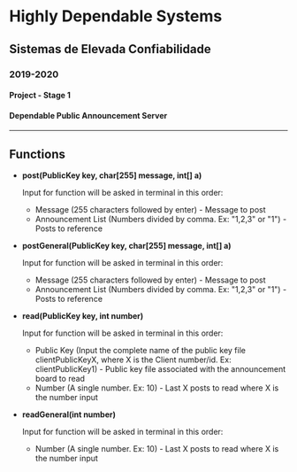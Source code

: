 <p style="text-align: center;">

# Highly Dependable Systems

## Sistemas de Elevada Confiabilidade
### 2019-2020

#### Project - Stage 1
#### Dependable Public Announcement Server
</p>

***

## Functions

* **post(PublicKey key, char[255] message, int[] a)**

    Input for function will be asked in terminal in this order:
    * Message (255 characters followed by enter) - Message to post
    * Announcement List (Numbers divided by comma. Ex: "1,2,3" or "1") - Posts to reference

* **postGeneral(PublicKey key, char[255] message, int[] a)**

    Input for function will be asked in terminal in this order:
    * Message (255 characters followed by enter) - Message to post
    * Announcement List (Numbers divided by comma. Ex: "1,2,3" or "1") - Posts to reference

* **read(PublicKey key, int number)**

    Input for function will be asked in terminal in this order:
    * Public Key (Input the complete name of the public key file clientPublicKeyX, where X is the Client number/id. Ex: clientPublicKey1) - Public key file associated with the announcement board to read
    * Number (A single number. Ex: 10) - Last X posts to read where X is the number input

* **readGeneral(int number)**

    Input for function will be asked in terminal in this order:
    * Number (A single number. Ex: 10) - Last X posts to read where X is the number input
